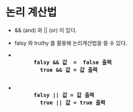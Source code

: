 # 논리 계산법

- && (and) 와 || (or) 이 있다.

- falsy 와 truthy 를 활용해 논리계산법을 쓸 수 있다.

- <pre>
    <strong>
        falsy && 값  =  false 출력
          true && 값 = 값 출력
    </strong>
</pre>

- <pre>
    <strong>
        falsy || 값 = 값 출력
          true || 값 = true 출력
    </strong>
</pre>

